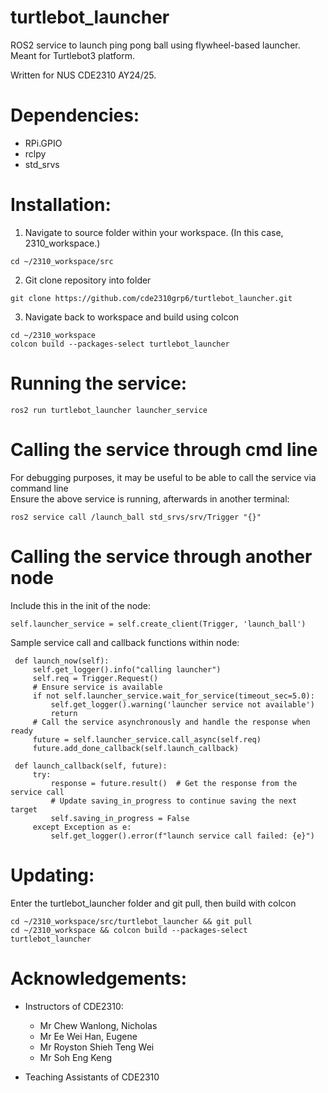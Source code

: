 # turtlebot_launcher
ROS2 service to launch ping pong ball using flywheel-based launcher. Meant for Turtlebot3 platform.

Written for NUS CDE2310 AY24/25. 

# Dependencies: 
* RPi.GPIO
* rclpy
* std_srvs

# Installation:
1. Navigate to source folder within your workspace. (In this case, 2310_workspace.)

```
cd ~/2310_workspace/src
```

2. Git clone repository into folder

```
git clone https://github.com/cde2310grp6/turtlebot_launcher.git
```

3. Navigate back to workspace and build using colcon

```
cd ~/2310_workspace
colcon build --packages-select turtlebot_launcher
```

# Running the service:

```
ros2 run turtlebot_launcher launcher_service 
```

# Calling the service through cmd line
For debugging purposes, it may be useful to be able to call the service via command line  
Ensure the above service is running, afterwards in another terminal: 
```
ros2 service call /launch_ball std_srvs/srv/Trigger "{}"
```

# Calling the service through another node
Include this in the init of the node:
```
self.launcher_service = self.create_client(Trigger, 'launch_ball')
```
Sample service call and callback functions within node:
```
 def launch_now(self):
     self.get_logger().info("calling launcher")
     self.req = Trigger.Request()
     # Ensure service is available
     if not self.launcher_service.wait_for_service(timeout_sec=5.0):
         self.get_logger().warning('launcher service not available')
         return
     # Call the service asynchronously and handle the response when ready
     future = self.launcher_service.call_async(self.req)
     future.add_done_callback(self.launch_callback)

 def launch_callback(self, future):
     try:
         response = future.result()  # Get the response from the service call
         # Update saving_in_progress to continue saving the next target
         self.saving_in_progress = False
     except Exception as e:
         self.get_logger().error(f"launch service call failed: {e}")
```

# Updating:

Enter the turtlebot_launcher folder and git pull, then build with colcon

```
cd ~/2310_workspace/src/turtlebot_launcher && git pull
cd ~/2310_workspace && colcon build --packages-select turtlebot_launcher
```

# Acknowledgements:
* Instructors of CDE2310:
    * Mr Chew Wanlong, Nicholas
    * Mr Ee Wei Han, Eugene
    * Mr Royston Shieh Teng Wei
    * Mr Soh Eng Keng

* Teaching Assistants of CDE2310
